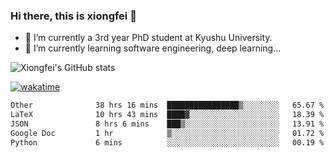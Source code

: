 ### Hi there, this is xiongfei 👋


- 🔭 I’m currently a 3rd year PhD student at Kyushu University.
- 🌱 I’m currently learning software engineering, deep learning...

<!--
**X1on9f31/X1on9f31** is a ✨ _special_ ✨ repository because its `README.md` (this file) appears on your GitHub profile.
Here are some ideas to get you started:
-->

![Xiongfei's GitHub stats](https://github-readme-stats.vercel.app/api?username=X1on9f31)


[![wakatime](https://wakatime.com/badge/user/9e8d5516-d162-43e7-9563-87295d455a71.svg)](https://wakatime.com/@9e8d5516-d162-43e7-9563-87295d455a71)

<!--START_SECTION:waka-->

```txt
Other              38 hrs 16 mins  ████████████████▒░░░░░░░░   65.67 %
LaTeX              10 hrs 43 mins  ████▓░░░░░░░░░░░░░░░░░░░░   18.39 %
JSON               8 hrs 6 mins    ███▒░░░░░░░░░░░░░░░░░░░░░   13.91 %
Google Doc         1 hr            ▒░░░░░░░░░░░░░░░░░░░░░░░░   01.72 %
Python             6 mins          ░░░░░░░░░░░░░░░░░░░░░░░░░   00.19 %
```

<!--END_SECTION:waka-->

